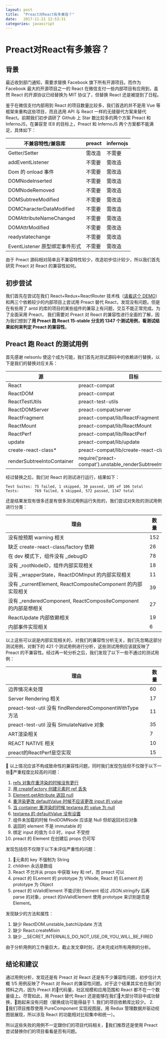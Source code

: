 ```yaml
---
layout: post
title:  "Preact对React有多兼容？"
date:   2017-11-21 12:53:31
categories: javascript
---
```


# Preact对React有多兼容？

## 背景

最近收到部门通知，需要求替换 Facebook 旗下所有开源项目。而作为 Facebook 最大的开源项目之一的 React 在微信支付一些内部项目有应用到，虽然 React 的开源协议已经替换为 MIT 协议了，但替换 React 还是被提到了日程。

鉴于在微信支付内部用到 React 的项目数量比较多，我们首选的并不是用 Vue 等框架来重构这些项目，而且选用 API 与 React 一样的无缝替代方案来替代 React。前期我们初步调研了 Github 上 Star 数比较多的两个方案 Preact 和 InfernoJS，在兼容至 IE8 的目标上，Preact 和 InfernoJS 两个方案都不能满足，具体如下：

|不兼容特性/兼容库|preact|infernojs|
|---|---|---|
|Getter/Setter|需改造|不需要|
|addEventListener|不需要|需改造|
|Dom 的 onload 事件|不需要|需改造|
|DOMNodeInserted|不需要|需改造|
|DOMNodeRemoved|不需要|需改造|
|DOMSubtreeModified|不需要|需改造|
|DOMCharacterDataModified|不需要|需改造|
|DOMAttributeNameChanged|不需要|需改造|
|DOMAttrModified|不需要|需改造|
|readystatechange|不需要|需改造|
|EventListener 原型绑定事件形式|不需要|需改造|

由于 Preact 源码相对简单且不兼容特性较少，改造初步估计较少，所以我们首先研究 Preact 对 React 的兼容性如何。

## 初步尝试

我们首先在尝试在我们 React+Redux+ReactRouter 技术栈（[请看这个 DEMO](http://xphp.oa.com/fe/crr-doc/todomvc/#/pages/index/index)）和两三个依赖较少的内部项目上尝试用 Preact 替代 React，发现没有问题。但是在有些用了 antd 的库的项目的某些组件的兼容上有问题，交互不能正常完成。为了全面采用 Preact， 我们需要对 Preact 对 React 的兼容性进行全面的了解，因为我们想到了**用 Preact 跑 React 15-stable 分支的 1347 个测试用例，看测试结果如何来判定 Preact 的兼容性**。

## Preact 跑 React 的测试用例

首先感谢 nelsonlu 使这个成为可能，我们首先对测试源码中的依赖进行替换，以下是我们的替换对应关系：

|源|目标|
|---|---|
|React|preact-compat|
|ReactDOM|preact-compat|
|ReactTestUtils|preact-test-utils|
|ReactDOMServer|preact-compat/server|
|ReactFragment|preact-compat/lib/ReactFragment|
|ReactMount|preact-compat/lib/ReactMount|
|ReactPerf|preact-compat/lib/ReactPerf|
|update|preact-compat/lib/update|
|create-react-class\*|preact-compat/lib/create-react-class\*|
|renderSubtreeIntoContainer|require('preact-compat').unstable_renderSubtreeIntoContainer|

经过替换之后，我们对 React 的测试进行运行，结果如下：

    Test Suites: 75 failed, 1 skipped, 30 passed, 105 of 106 total
    Tests:       769 failed, 6 skipped, 572 passed, 1347 total

还是结果发现有很多还是有很多测试用例运行失败的，我们尝试对失败的测试用例进行分类：

|理由|数量|
|---|---|
|没有按预期 warning 相关|152|
|缺乏 create-react-class/factory 依赖|26|
|在 dev 模式下，组件没有 _debugID|78|
|没有 _rootNodeID，组件内部实现相关|18|
|没有 _wrapperState，ReactDOMInput 的内部实现相关|11|
|没有 _currentElement, ReactCompositeComponent 的内部实现相关|39|
|没有 _renderedComponent, ReactCompositeComponent 的内部是想相关|27|
|ReactUpdate 内部依赖相关|19|
|内部事件实现相关|6|

以上这些可以说是内部实现相关的，对我们的兼容性分析无关，我们先忽略这部分测试用例，对剩下的 421 个测试用例进行分析，这些测试用例应该就反映了 Preact 的不兼容性。经过再一轮分析之后，我们发现了以下一些不通过的测试用例：

|理由|数量|
|---|---|
|边界情况未处理|60|
|Server Rendering 相关|17|
|preact-test-util 没有 findRenderedComponentWithType 方法|11|
|preact-test-util 没有 SimulateNative 对象|35|
|ART渲染相关|7|
|REACT NATIVE 相关|10|
|preact的ReactPerf是空实现|15|

以上情况应该不构成致命性的兼容性问题，同时我们发现包括但不仅限于以下一些严重程度比较高的问题：

1. [refs 对象在重渲染的时候没有更行](https://github.com/developit/preact-compat/issues/448)
2. [用 createFactory 创建元素时 ref 丢失](https://github.com/developit/preact-compat/issues/447)
3. [Element.getAttribute 返回 null](https://github.com/developit/preact-compat/issues/446)
4. [重渲染更改 defaultValue 时候不应该更改 input 的 value](https://github.com/developit/preact-compat/issues/445)
5. [当 container 重渲染的时候 textarea 的 value 为 null](https://jsfiddle.net/reactjs/69z2wepo/)
6. [textarea 的 defaultValue 没有设置](https://github.com/developit/preact-compat/issues/449)
7. 组件未加载的时候 findDOMNode 应该是 Null 但却返回对应对象
8. 返回的 element 不是 immutable 的
9. 绑定 input 的值为 0.0 时，input 不受控
10. preact 的 Element 在创建后 props 仍可写

发现包括但不仅限于以下未评估严重性的问题：

1. 元素的 key 不强制为 String
2. children 永远是数组
3. React 不允许从 props 中获取 key 和 ref，而 preact 可以
4. preact 的 ELement 的 prototype 为 VNode, React 的 ELement 的 prototype 为 Object
5. preact 的 isValidElement 不能识别 Element 经过 JSON.stringify 后再 parse 的对象，preact 的isValidElement 使用 prototype 来识别是否是 Element。

发现缺少的方法和属性：

1. 缺少 ReactDOM.unstable_batchUpdate 方法
2. 缺少 React.createMixin
3. 缺少 __SECRET_INTERNALS_DO_NOT_USE_OR_YOU_WILL_BE_FIRED

由于分析用例的工作量巨大，截止发文章时刻，还未完成对所有用例的分析。

## 结论和建议

通过用例分析，发现还是有 Preact 对 React 还是有不少兼容性问题，初步估计大概 1/5 用例反映了 Preact 对 React 的兼容性问题。对于这个结果其实也在我们的预料之内，因为 Preact 的代码量，社区规模和应用范围和 React 都不在一个数量级上。尽管如此，用 Preact 替代 React 还是能够在我们大部分项目中成功替换，跑起来没有问题（替换成功可能得益于 1. 我们的项目依赖库比较少。 2. 我们项目推荐使用 PureComponent 实现视图层，用 Redux 管理数据并驱动视图层展现，所以涉及 React 的功能相对比较集中和统一）。

所以这些失败的用例不一定跟你们的项目代码相关，我们推荐还是使用 Preact 尝试替换你们的项目看看是否有问题。